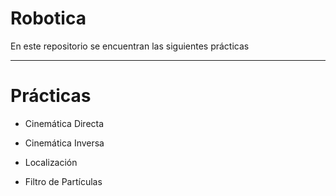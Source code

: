 # Robotica

En este repositorio se encuentran las siguientes prácticas

---

# Prácticas

- Cinemática Directa

- Cinemática Inversa

- Localización

- Filtro de Partículas
